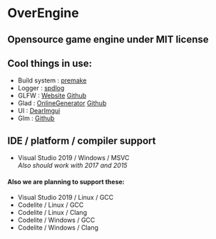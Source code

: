 # OverEngine
## Opensource game engine under MIT license


## Cool things in use:
* Build system : [premake](https://github.com/premake/premake-core)
* Logger : [spdlog](https://github.com/gabime/spdlog)
* GLFW : [Website](https://www.glfw.org/) [Github](https://github.com/glfw/GLFW)
* Glad : [OnlineGenerator](https://glad.dav1d.de/) [Github](https://github.com/Dav1dde/glad)
* UI : [DearImgui](https://github.com/ocornut/imgui)
* Glm : [Github](https://github.com/g-truc/glm)

## IDE / platform / compiler support
* Visual Studio 2019 / Windows / MSVC      
_Also should work with 2017 and 2015_

#### Also we are planning to support these:
* Visual Studio 2019 / Linux / GCC
* Codelite / Linux / GCC
* Codelite / Linux / Clang
* Codelite / Windows / GCC
* Codelite / Windows / Clang
